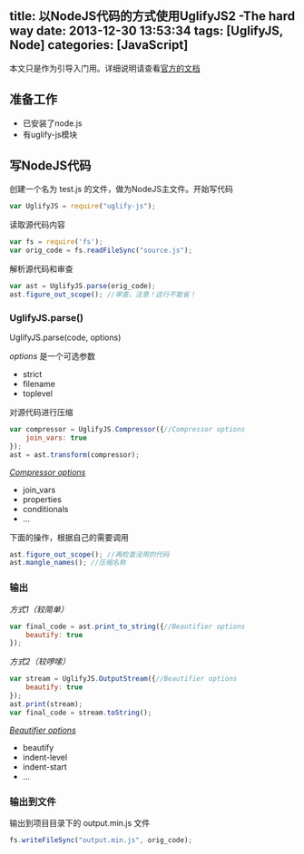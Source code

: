 title: 以NodeJS代码的方式使用UglifyJS2 -The hard way
date: 2013-12-30 13:53:34
tags: [UglifyJS, Node]
categories: [JavaScript]
---

本文只是作为引导入门用。详细说明请查看[官方的文档](https://github.com/mishoo/UglifyJS2#the-hard-way)
<!-- more -->
## 准备工作
- 已安装了node.js
- 有uglify-js模块

## 写NodeJS代码

创建一个名为 test.js 的文件，做为NodeJS主文件。开始写代码

```js
var UglifyJS = require("uglify-js");
```

读取源代码内容
```js
var fs = require('fs');
var orig_code = fs.readFileSync("source.js");
```

解析源代码和审查
```js
var ast = UglifyJS.parse(orig_code);
ast.figure_out_scope(); //审查。注意！这行不能省！
```

### UglifyJS.parse()
UglifyJS.parse(code, options)

*options* 是一个可选参数

- strict
- filename
- toplevel


对源代码进行压缩
```js
var compressor = UglifyJS.Compressor({//Compressor options
	join_vars: true
});
ast = ast.transform(compressor);
```

[*Compressor options*](https://github.com/mishoo/UglifyJS2#compressor-options)

- join_vars
- properties
- conditionals
- ...

下面的操作，根据自己的需要调用
```js 
ast.figure_out_scope(); //再检查没用的代码
ast.mangle_names(); //压缩名称
```

### 输出

*方式1（较简单）*

```js
var final_code = ast.print_to_string({//Beautifier options
    beautify: true
});
```

*方式2（较啰嗦）*

```js
var stream = UglifyJS.OutputStream({//Beautifier options
    beautify: true
});
ast.print(stream);
var final_code = stream.toString();
```

[*Beautifier options*](https://github.com/mishoo/UglifyJS2#beautifier-options)

- beautify
- indent-level
- indent-start
- ...

### 输出到文件

输出到项目目录下的 output.min.js 文件
```js
fs.writeFileSync("output.min.js", orig_code);
```